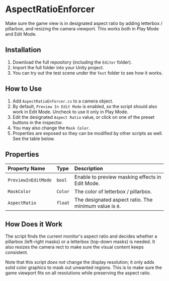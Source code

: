 # AspectRatioEnforcer
Make sure the game view is in designated aspect ratio by adding letterbox / pillarbox, and resizing the camera viewport.
This works both in Play Mode and Edit Mode.

## Installation
1. Download the full repository (including the `Editor` folder).
2. Import the full folder into your Unity project.
3. You can try out the test scene under the `Test` folder to see how it works.

## How to Use
1. Add `AspectRatioEnforcer.cs` to a camera object.
2. By default, `Preview In Edit Mode` is enabled, so the script should also work in Edit Mode. Uncheck to use it only in Play Mode.
3. Edit the designated `Aspect Ratio` value, or click on one of the preset buttons in the inspector.
4. You may also change the `Mask Color`.
5. Properties are exposed so they can be modified by other scripts as well. See the table below.

## Properties

| Property Name       | Type    | Description                                            |
| :---                | :---    | :---                                                   |
| `PreviewInEditMode` | `bool`  | Enable to preview masking effects in Edit Mode.        |
| `MaskColor`         | `Color` | The color of letterbox / pillarbox.                    |
| `AspectRatio`       | `float` | The designated aspect ratio. The minimum value is `0`. |

## How Does it Work
The script finds the current monitor's aspect ratio and decides whether a pillarbox (left-right masks) or a letterbox (top-down masks) is needed. It also resizes the camera rect to make sure the visual content keeps consistent. 

Note that this script *does not* change the display resolution; it only adds solid color graphics to mask out unwanted regions. This is to make sure the game viewport fits on all resolutions while preserving the aspect ratio.
